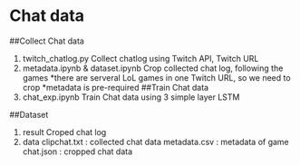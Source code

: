Chat data
===================
##Collect Chat data 

 1. twitch_chatlog.py
Collect chatlog using Twitch API, Twitch URL
 2.  metadata.ipynb & dataset.ipynb
Crop collected chat log, following the games
	 *there are serveral LoL games in one Twitch URL, so we need to crop
	 *metadata is pre-required
##Train Chat data
 1. chat_exp.ipynb
 Train Chat data using 3 simple layer LSTM

##Dataset
 1. result
Croped chat log
 2. data
clipchat.txt : collected chat data
metadata.csv : metadata of game 
chat.json : cropped chat data
